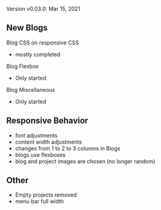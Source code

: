 Version v0.03.0:  Mar 15, 2021
## New Blogs

Blog CSS on responsive CSS 
* mostly completed

Blog Flexbox
* Only started

Blog Miscellaneous
* Only started

## Responsive Behavior
* font adjustments
* content width adjustments
* changes from 1 to 2 to 3 columns in Blogs
* blogs use flexboxes
* blog and project images are chosen (no longer random)

## Other
* Empty projects removed
* menu bar full width

